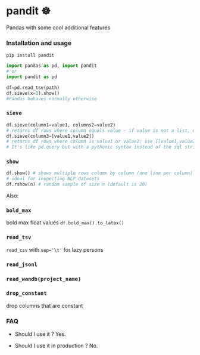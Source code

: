 # pandit ☸️ 
Pandas with some cool additional features

### Installation and usage
`pip install pandit`
```python
import pandas as pd, import pandit
# or 
import pandit as pd

df=pd.read_tsv(path)
df.sieve(x=3).show()
#Pandas behaves normally otherwise
```

### `sieve`
```python
df.sieve(column1=value1, columns2=value2)
# returns df rows where column equals value - if value is not a list, otherwise:
df.sieve(column3=[value1,value2])
# returns df rows where column is value1 or value2; use [[value1,value2]] to match lists
# It's like pd.query but with a pythonic syntax instead of the sql string.
```

### `show`
```python
df.show() # shows multiple rows column by column (one line per column) with nice formatting, one line per column
# ideal for inspecting NLP datasets
df.rshow(n) # random sample of size n (default is 20)
```

Also:

### `bold_max`
bold max float values `df.bold_max().to_latex()`
### `read_tsv`
`read_csv` with `sep='\t'` for lazy persons
### `read_jsonl`
### `read_wandb(project_name)`
### `drop_constant`
drop columns that are constant

### FAQ
- Should I use it ?
Yes.

- Should I use it in production ?
No.
